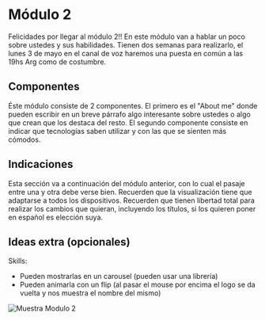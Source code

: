 # Módulo 2

Felicidades por llegar al módulo 2!! En este módulo van a hablar un poco sobre ustedes y sus habilidades. Tienen dos semanas para realizarlo, el lunes 3 de mayo en el canal de voz haremos una puesta en común a las 19hs Arg como de costumbre.

## Componentes

Éste módulo consiste de 2 componentes. El primero es el "About me" donde pueden escribir en un breve párrafo algo interesante sobre ustedes o algo que crean que los destaca del resto.
El segundo componente consiste en indicar que tecnologías saben utilizar y con las que se sienten más cómodos.

## Indicaciones

Esta sección va a continuación del módulo anterior, con lo cual el pasaje entre una y otra debe verse bien. Recuerden que la visualización tiene que adaptarse a todos los dispositivos.
Recuerden que tienen libertad total para realizar los cambios que quieran, incluyendo los títulos, si los quieren poner en español es elección suya.

## Ideas extra (opcionales)

Skills:

- Pueden mostrarlas en un carousel (pueden usar una librería)
- Pueden animarla con un flip (al pasar el mouse por encima el logo se da vuelta y nos muestra el nombre del mismo)

![Muestra Modulo 2](https://res.cloudinary.com/sebasec/image/upload/v1618870660/M%C3%B3dulo_2_t3xbvk.png)
